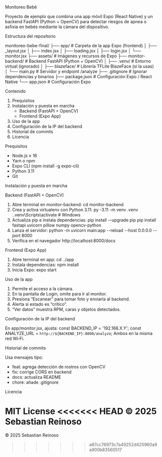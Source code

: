 Monitoreo Bebé

Proyecto de ejemplo que combina una app móvil Expo (React Native) y un backend FastAPI (Python + OpenCV) para detectar riesgos de apnea o asfixia en bebés mediante la cámara del dispositivo.

Estructura del repositorio

monitoreo-bebe-final/
├── app/                  # Carpeta de la app Expo (frontend)
│   ├── _layout.jsx
│   ├── index.jsx
│   ├── loading.jsx
│   ├── login.jsx
│   └── monitor.jsx
├── assets/               # Imágenes y recursos de Expo
├── monitor-backend/      # Backend FastAPI (Python + OpenCV)
│   ├── .venv/            # Entorno virtual (ignorado)
│   ├── blazeface/        # Librería TFLite BlazeFace (si la usas)
│   └── main.py           # Servidor y endpoint /analyze
├── .gitignore            # Ignorar dependencias y binarios
├── package.json          # Configuración Expo / React Native
└── app.json              # Configuración Expo

Contenido

1. Prequisitos
2. Instalación y puesta en marcha
   - Backend (FastAPI + OpenCV)
   - Frontend (Expo App)
3. Uso de la app
4. Configuración de la IP del backend
5. Historial de commits
6. Licencia

Prequisitos

- Node.js ≥ 16
- Yarn o npm
- Expo CLI (npm install -g expo-cli)
- Python 3.11
- Git

Instalación y puesta en marcha

Backend (FastAPI + OpenCV)

1. Abre terminal en monitor-backend:
   cd monitor-backend
2. Crea y activa virtualenv con Python 3.11:
   py -3.11 -m venv .venv
   .\.venv\Scripts\activate   # Windows
3. Actualiza pip e instala dependencias:
   pip install --upgrade pip
   pip install fastapi uvicorn pillow numpy opencv-python
4. Lanza el servidor:
   python -m uvicorn main:app --reload --host 0.0.0.0 --port 8000
5. Verifica en el navegador http://localhost:8000/docs

Frontend (Expo App)

1. Abre terminal en app:
   cd ../app
2. Instala dependencias:
   npm install
3. Inicia Expo:
   expo start

Uso de la app

1. Permite el acceso a la cámara.
2. En la pantalla de Login, omite para ir al monitor.
3. Presiona “Escanear” para tomar foto y enviarla al backend.
4. Alerta si estado es “crítico”.
5. “Ver datos” muestra RPM, caras y objetos detectados.

Configuración de la IP del backend

En app/monitor.jsx, ajusta:
const BACKEND_IP = '192.168.X.Y';
const ANALYZE_URL = `http://${BACKEND_IP}:8000/analyze`;
Ambos en la misma red Wi‑Fi.

Historial de commits

Usa mensajes tipo:
- feat: agrega detección de rostros con OpenCV
- fix: corrige CORS en backend
- docs: actualiza README
- chore: añade .gitignore

Licencia

MIT License
<<<<<<< HEAD
© 2025 Sebastian Reinoso
=======
© 2025 Sebastian Reinoso
>>>>>>> a87cc76973c7a49252d425960a9a900b83560517
